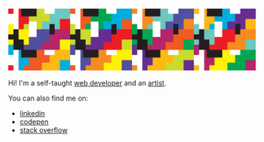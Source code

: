 

![A colorful pattern of squares overlapping each other](./banner.gif 'banner')

Hi! I'm a self-taught [web developer](https://williamwhitaker.dev) and an [artist](https://williamwhitaker.art).

You can also find me on:

- [linkedin](https://www.linkedin.com/in/william-whitaker-212508213/)
- [codepen](https://codepen.io/w0whitaker)
- [stack overflow](https://stackoverflow.com/users/4699931/brazilla-ray?tab=profile)
